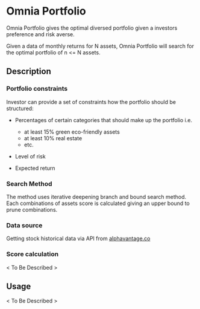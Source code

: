 # Omnia Portfolio

Omnia Portfolio gives the optimal diversed portfolio given
a investors preference and risk averse.

Given a data of monthly returns for N assets, Omnia Portfolio will search for
the optimal portfolio of n <= N assets.

## Description

### Portfolio constraints

Investor can provide a set of constraints how the portfolio should be
structured:

- Percentages of certain categories that should make up the portfolio i.e.

  - at least 15% green eco-friendly assets
  - at least 10% real estate
  - etc.

- Level of risk

- Expected return

### Search Method

The method uses iterative deepening branch and bound search method.
Each combinations of assets score is calculated giving an upper bound
to prune combinations.

### Data source

Getting stock historical data via API from
[alphavantage.co](https://www.alphavantage.co/documentation/)

### Score calculation

< To Be Described >

## Usage

< To Be Described >
